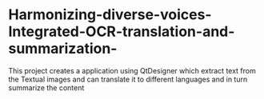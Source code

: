 # Harmonizing-diverse-voices-Integrated-OCR-translation-and-summarization-
This project creates a application using QtDesigner which extract text from the Textual images and can translate it to different languages and in turn summarize the content
